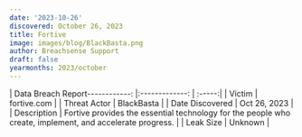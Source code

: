 ```yaml
---
date: '2023-10-26'
discovered: October 26, 2023
title: Fortive
image: images/blog/BlackBasta.png
author: Breachsense Support
draft: false
yearmonths: 2023/october
---
```


| Data Breach Report------------:     |:-------------:    | :-----:|
| Victim      | fortive.com      | 
| Threat Actor      | BlackBasta      | 
| Date Discovered      | Oct 26, 2023      | 
| Description      | Fortive provides the essential technology for the people who create, implement, and accelerate progress.      | 
| Leak Size      | Unknown      | 

